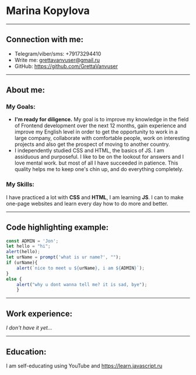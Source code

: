# Marina Kopylova  
	
***  

## Connection with me: 

* Telegram/viber/sms: +79173294410  
* Write me: grettavanvuser@gmail.ru  
* GitHub: https://github.com/GrettaVanvuser
	
***  
	
## About me:  

### My Goals:  

* **I'm ready for diligence.** My goal is to improve my knowledge in the field of Frontend development over the next 12 months, gain experience and improve my English level in order to get the opportunity to work in a large company, collaborate with comfortable people, work on interesting projects and also get the prospect of moving to another country.
* I independently studied CSS and HTML, the basics of JS. I am assiduous and purposeful. I like to be on the lookout for answers and I love mental work. but most of all I have succeeded in patience. This quality helps me to keep one's chin up, and do everything completely.  

### My Skills:  

I have practiced a lot with **CSS** and **HTML**, I am learning **JS**. I can to make one-page websites and learn every day how to do more and better.  

***
 
## Code highlighting example:  

```javascript
const ADMIN = 'Jon';
let hello = "hi";
alert(hello);
let urName = prompt('what is ur name?', "");
if (urName){
	alert(`nice to meet u ${urName}, i am ${ADMIN}`);
} 
else {
	alert("why u dont wanna tell me? it is sad, bye");
	}
```  
***

## Work experience:  

*I don't have it yet...*

***
## Education:  

I am self-educating using YouTube and https://learn.javascript.ru